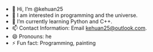 - 👋 Hi, I’m @kehuan25
- 👀 I am interested in programming and the universe.
- 🌱 I’m currently learning Python and C++.
- 📫 Contact Information: Email kehuan25@outlook.com.
- 😄 Pronouns: he
- ⚡ Fun fact: Programming, painting

<!---
kehuan25/kehuan25 is a ✨ special ✨ repository because its `README.md` (this file) appears on your GitHub profile.
You can click the Preview link to take a look at your changes.
--->
